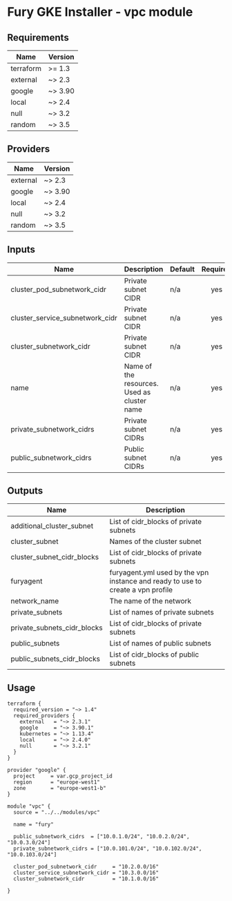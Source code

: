 <!-- BEGIN_TF_DOCS -->

# Fury GKE Installer - vpc module

<!-- <KFD-DOCS> -->

## Requirements

| Name | Version |
|------|---------|
| terraform | >= 1.3 |
| external | ~> 2.3 |
| google | ~> 3.90 |
| local | ~> 2.4 |
| null | ~> 3.2 |
| random | ~> 3.5 |

## Providers

| Name | Version |
|------|---------|
| external | ~> 2.3 |
| google | ~> 3.90 |
| local | ~> 2.4 |
| null | ~> 3.2 |
| random | ~> 3.5 |

## Inputs

| Name | Description | Default | Required |
|------|-------------|---------|:--------:|
| cluster\_pod\_subnetwork\_cidr | Private subnet CIDR | n/a | yes |
| cluster\_service\_subnetwork\_cidr | Private subnet CIDR | n/a | yes |
| cluster\_subnetwork\_cidr | Private subnet CIDR | n/a | yes |
| name | Name of the resources. Used as cluster name | n/a | yes |
| private\_subnetwork\_cidrs | Private subnet CIDRs | n/a | yes |
| public\_subnetwork\_cidrs | Public subnet CIDRs | n/a | yes |

## Outputs

| Name | Description |
|------|-------------|
| additional\_cluster\_subnet | List of cidr\_blocks of private subnets |
| cluster\_subnet | Names of the cluster subnet |
| cluster\_subnet\_cidr\_blocks | List of cidr\_blocks of private subnets |
| furyagent | furyagent.yml used by the vpn instance and ready to use to create a vpn profile |
| network\_name | The name of the network |
| private\_subnets | List of names of private subnets |
| private\_subnets\_cidr\_blocks | List of cidr\_blocks of private subnets |
| public\_subnets | List of names of public subnets |
| public\_subnets\_cidr\_blocks | List of cidr\_blocks of public subnets |

## Usage

```hcl
terraform {
  required_version = "~> 1.4"
  required_providers {
    external   = "~> 2.3.1"
    google     = "~> 3.90.1"
    kubernetes = "~> 1.13.4"
    local      = "~> 2.4.0"
    null       = "~> 3.2.1"
  }
}

provider "google" {
  project     = var.gcp_project_id
  region      = "europe-west1"
  zone        = "europe-west1-b"
}

module "vpc" {
  source = "../../modules/vpc"

  name = "fury"

  public_subnetwork_cidrs  = ["10.0.1.0/24", "10.0.2.0/24", "10.0.3.0/24"]
  private_subnetwork_cidrs = ["10.0.101.0/24", "10.0.102.0/24", "10.0.103.0/24"]

  cluster_pod_subnetwork_cidr     = "10.2.0.0/16"
  cluster_service_subnetwork_cidr = "10.3.0.0/16"
  cluster_subnetwork_cidr         = "10.1.0.0/16"

}
```

<!-- </KFD-DOCS> -->
<!-- END_TF_DOCS -->
